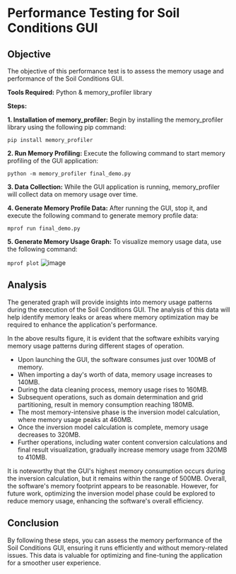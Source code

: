 # Performance Testing for Soil Conditions GUI

## Objective

The objective of this performance test is to assess the memory usage and performance of the Soil Conditions GUI.

**Tools Required:** Python & memory_profiler library

**Steps:**

**1. Installation of memory_profiler:**
Begin by installing the memory_profiler library using the following pip command: 

`pip install memory_profiler`

**2. Run Memory Profiling:** 
Execute the following command to start memory profiling of the GUI application:


`python -m memory_profiler final_demo.py`

**3. Data Collection:**
While the GUI application is running, memory_profiler will collect data on memory usage over time.

**4. Generate Memory Profile Data:**
After running the GUI, stop it, and execute the following command to generate memory profile data:


`mprof run final_demo.py`

**5. Generate Memory Usage Graph:**
To visualize memory usage data, use the following command:

`mprof plot`
![image](https://github.com/wintelestr/Soil-Conditions/assets/133135894/36180949-d225-40f7-9bce-dbec5f5d32f8)


## Analysis
The generated graph will provide insights into memory usage patterns during the execution of the Soil Conditions GUI. The analysis of this data will help identify memory leaks or areas where memory optimization may be required to enhance the application's performance.

In the above results figure, it is evident that the software exhibits varying memory usage patterns during different stages of operation. 

- Upon launching the GUI, the software consumes just over 100MB of memory.
- When importing a day's worth of data, memory usage increases to 140MB.
- During the data cleaning process, memory usage rises to 160MB.
- Subsequent operations, such as domain determination and grid partitioning, result in memory consumption reaching 180MB.
- The most memory-intensive phase is the inversion model calculation, where memory usage peaks at 460MB.
- Once the inversion model calculation is complete, memory usage decreases to 320MB.
- Further operations, including water content conversion calculations and final result visualization, gradually increase memory usage from 320MB to 410MB.

It is noteworthy that the GUI's highest memory consumption occurs during the inversion calculation, but it remains within the range of 500MB. Overall, the software's memory footprint appears to be reasonable. However, for future work, optimizing the inversion model phase could be explored to reduce memory usage, enhancing the software's overall efficiency.

## Conclusion
By following these steps, you can assess the memory performance of the Soil Conditions GUI, ensuring it runs efficiently and without memory-related issues. This data is valuable for optimizing and fine-tuning the application for a smoother user experience.
